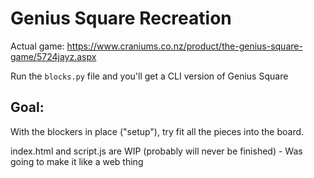 # Genius Square Recreation

Actual game: https://www.craniums.co.nz/product/the-genius-square-game/5724jayz.aspx

Run the `blocks.py` file and you'll get a CLI version of Genius Square

## Goal:
With the blockers in place ("setup"), try fit all the pieces into the board.




index.html and script.js are WIP (probably will never be finished) - Was going to make it like a web thing